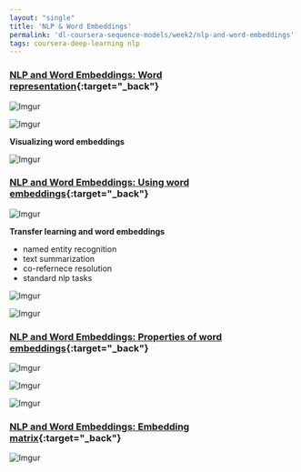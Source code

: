 ```yaml
---
layout: "single"
title: 'NLP & Word Embeddings'
permalink: 'dl-coursera-sequence-models/week2/nlp-and-word-embeddings'
tags: coursera-deep-learning nlp
---
```


### [NLP and Word Embeddings: Word representation](https://www.coursera.org/learn/nlp-sequence-models/lecture/6Oq70/word-representation){:target="_back"}

![Imgur](https://i.imgur.com/WpY8hG9.jpg)

![Imgur](https://i.imgur.com/wYoMWSb.jpg)

__Visualizing word embeddings__

![Imgur](https://i.imgur.com/BOjRuGx.jpg)


### [NLP and Word Embeddings: Using word embeddings](https://www.coursera.org/learn/nlp-sequence-models/lecture/qHMK5/using-word-embeddings){:target="_back"}

![Imgur](https://i.imgur.com/71GdkP1.jpg)

__Transfer learning and word embeddings__

- named entity recognition
- text summarization
- co-refernece resolution
- standard nlp tasks
 
![Imgur](https://i.imgur.com/m0de5K7.jpg)

![Imgur](https://i.imgur.com/3RcfS1h.jpg)


### [NLP and Word Embeddings: Properties of word embeddings](https://www.coursera.org/learn/nlp-sequence-models/lecture/S2mat/properties-of-word-embeddings){:target="_back"}


![Imgur](https://i.imgur.com/j1aSoNC.jpg)

![Imgur](https://i.imgur.com/i7NhxGP.jpg)

![Imgur](https://i.imgur.com/UzH8h5b.jpg)


### [NLP and Word Embeddings: Embedding matrix](https://www.coursera.org/learn/nlp-sequence-models/lecture/K604Z/embedding-matrix){:target="_back"}

![Imgur](https://i.imgur.com/hlDrm96.jpg)




